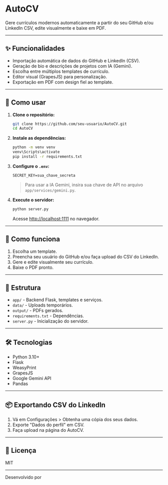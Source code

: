 # AutoCV

Gere currículos modernos automaticamente a partir do seu GitHub e/ou LinkedIn CSV, edite visualmente e baixe em PDF.

---

## ✨ Funcionalidades

- Importação automática de dados do GitHub e LinkedIn (CSV).
- Geração de bio e descrições de projetos com IA (Gemini).
- Escolha entre múltiplos templates de currículo.
- Editor visual (GrapesJS) para personalização.
- Exportação em PDF com design fiel ao template.

---

## 🚀 Como usar

1. **Clone o repositório:**
   ```sh
   git clone https://github.com/seu-usuario/AutoCV.git
   cd AutoCV
   ```

2. **Instale as dependências:**
   ```sh
   python -m venv venv
   venv\Scripts\activate
   pip install -r requirements.txt
   ```

3. **Configure o `.env`:**
   ```
   SECRET_KEY=sua_chave_secreta
   ```
   > Para usar a IA Gemini, insira sua chave de API no arquivo `app/services/gemini.py`.

4. **Execute o servidor:**
   ```sh
   python server.py
   ```
   Acesse [http://localhost:1111](http://localhost:1111) no navegador.

---

## 📝 Como funciona

1. Escolha um template.
2. Preencha seu usuário do GitHub e/ou faça upload do CSV do LinkedIn.
3. Gere e edite visualmente seu currículo.
4. Baixe o PDF pronto.

---

## 📁 Estrutura

- `app/` - Backend Flask, templates e serviços.
- `data/` - Uploads temporários.
- `output/` - PDFs gerados.
- `requirements.txt` - Dependências.
- `server.py` - Inicialização do servidor.

---

## 🛠️ Tecnologias

- Python 3.10+
- Flask
- WeasyPrint
- GrapesJS
- Google Gemini API
- Pandas

---

## 📦 Exportando CSV do LinkedIn

1. Vá em Configurações > Obtenha uma cópia dos seus dados.
2. Exporte "Dados do perfil" em CSV.
3. Faça upload na página do AutoCV.

---

## 📄 Licença

MIT

---

Desenvolvido por

